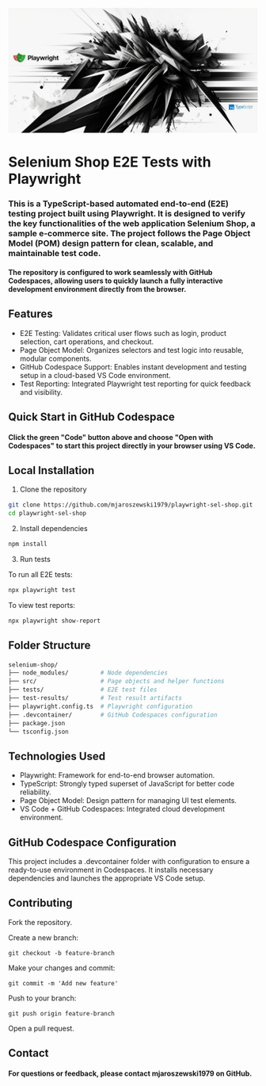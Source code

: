 ![caption](https://github.com/mjaroszewski1979/playwright-sel-shop/blob/main/selenium_shop_img.jpg)

# Selenium Shop E2E Tests with Playwright

### This is a TypeScript-based automated end-to-end (E2E) testing project built using Playwright. It is designed to verify the key functionalities of the web application Selenium Shop, a sample e-commerce site. The project follows the Page Object Model (POM) design pattern for clean, scalable, and maintainable test code.

#### The repository is configured to work seamlessly with GitHub Codespaces, allowing users to quickly launch a fully interactive development environment directly from the browser.

## Features
* E2E Testing: Validates critical user flows such as login, product selection, cart operations, and checkout.
* Page Object Model: Organizes selectors and test logic into reusable, modular components.
* GitHub Codespace Support: Enables instant development and testing setup in a cloud-based VS Code environment.
* Test Reporting: Integrated Playwright test reporting for quick feedback and visibility.

## Quick Start in GitHub Codespace
#### Click the green "Code" button above and choose "Open with Codespaces" to start this project directly in your browser using VS Code.

## Local Installation
1. Clone the repository
```bash
git clone https://github.com/mjaroszewski1979/playwright-sel-shop.git
cd playwright-sel-shop
```

2. Install dependencies
```bash
npm install
```

3. Run tests

To run all E2E tests:

```bash
npx playwright test
```

To view test reports:

```bash
npx playwright show-report
```

## Folder Structure
```bash
selenium-shop/
├── node_modules/         # Node dependencies
├── src/                  # Page objects and helper functions
├── tests/                # E2E test files
├── test-results/         # Test result artifacts
├── playwright.config.ts  # Playwright configuration
├── .devcontainer/        # GitHub Codespaces configuration
├── package.json
└── tsconfig.json
```

## Technologies Used
* Playwright: Framework for end-to-end browser automation.
* TypeScript: Strongly typed superset of JavaScript for better code reliability.
* Page Object Model: Design pattern for managing UI test elements.
* VS Code + GitHub Codespaces: Integrated cloud development environment.

## GitHub Codespace Configuration
This project includes a .devcontainer folder with configuration to ensure a ready-to-use environment in Codespaces. It installs necessary dependencies and launches the appropriate VS Code setup.

## Contributing
Fork the repository.

Create a new branch:
```
git checkout -b feature-branch
```

Make your changes and commit:
```
git commit -m 'Add new feature'
```

Push to your branch:
```
git push origin feature-branch
```

Open a pull request.

## Contact
#### For questions or feedback, please contact mjaroszewski1979 on GitHub.
